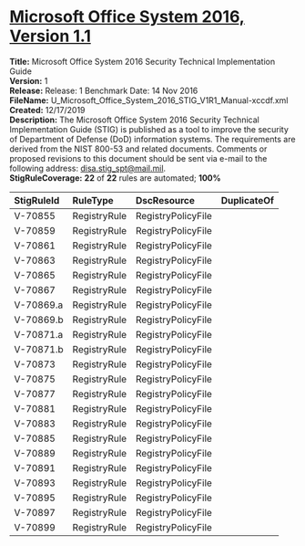 # [Microsoft Office System 2016, Version 1.1](https://github.com/Microsoft/PowerStig/wiki/Office-System2016-1.1)

**Title:** Microsoft Office System 2016 Security Technical Implementation Guide  
**Version:** 1  
**Release:** Release: 1 Benchmark Date: 14 Nov 2016  
**FileName:** U_Microsoft_Office_System_2016_STIG_V1R1_Manual-xccdf.xml  
**Created:** 12/17/2019  
**Description:** The Microsoft Office System 2016 Security Technical Implementation Guide (STIG) is published as a tool to improve the security of Department of Defense (DoD) information systems. The requirements are derived from the NIST 800-53 and related documents. Comments or proposed revisions to this document should be sent via e-mail to the following address: disa.stig_spt@mail.mil.  
**StigRuleCoverage:** **22** of **22** rules are automated; **100%**  

| StigRuleId | RuleType | DscResource | DuplicateOf |
| :---- | :---- | :---- | :---- |
| V-70855 | RegistryRule | RegistryPolicyFile |  |
| V-70859 | RegistryRule | RegistryPolicyFile |  |
| V-70861 | RegistryRule | RegistryPolicyFile |  |
| V-70863 | RegistryRule | RegistryPolicyFile |  |
| V-70865 | RegistryRule | RegistryPolicyFile |  |
| V-70867 | RegistryRule | RegistryPolicyFile |  |
| V-70869.a | RegistryRule | RegistryPolicyFile |  |
| V-70869.b | RegistryRule | RegistryPolicyFile |  |
| V-70871.a | RegistryRule | RegistryPolicyFile |  |
| V-70871.b | RegistryRule | RegistryPolicyFile |  |
| V-70873 | RegistryRule | RegistryPolicyFile |  |
| V-70875 | RegistryRule | RegistryPolicyFile |  |
| V-70877 | RegistryRule | RegistryPolicyFile |  |
| V-70881 | RegistryRule | RegistryPolicyFile |  |
| V-70883 | RegistryRule | RegistryPolicyFile |  |
| V-70885 | RegistryRule | RegistryPolicyFile |  |
| V-70889 | RegistryRule | RegistryPolicyFile |  |
| V-70891 | RegistryRule | RegistryPolicyFile |  |
| V-70893 | RegistryRule | RegistryPolicyFile |  |
| V-70895 | RegistryRule | RegistryPolicyFile |  |
| V-70897 | RegistryRule | RegistryPolicyFile |  |
| V-70899 | RegistryRule | RegistryPolicyFile |  |
